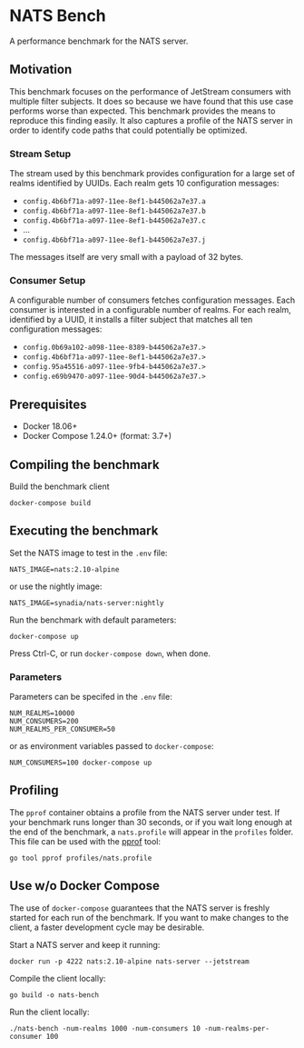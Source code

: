 # NATS Bench

A performance benchmark for the NATS server.

## Motivation

This benchmark focuses on the performance of JetStream consumers with multiple filter subjects. It does so because we have found that this use case performs worse than expected. This benchmark provides the means to reproduce this finding easily. It also captures a profile of the NATS server in order to identify code paths that could potentially be optimized.

### Stream Setup

The stream used by this benchmark provides configuration for a large set of realms identified by UUIDs. Each realm gets 10 configuration messages:

- `config.4b6bf71a-a097-11ee-8ef1-b445062a7e37.a`
- `config.4b6bf71a-a097-11ee-8ef1-b445062a7e37.b`
- `config.4b6bf71a-a097-11ee-8ef1-b445062a7e37.c`
- ...
- `config.4b6bf71a-a097-11ee-8ef1-b445062a7e37.j`

The messages itself are very small with a payload of 32 bytes.

### Consumer Setup

A configurable number of consumers fetches configuration messages. Each consumer is interested in a configurable number of realms. For each realm, identified by a UUID, it installs a filter subject that matches all ten configuration messages:

- `config.0b69a102-a098-11ee-8389-b445062a7e37.>`
- `config.4b6bf71a-a097-11ee-8ef1-b445062a7e37.>`
- `config.95a45516-a097-11ee-9fb4-b445062a7e37.>`
- `config.e69b9470-a097-11ee-90d4-b445062a7e37.>`

## Prerequisites

- Docker 18.06+
- Docker Compose 1.24.0+ (format: 3.7+)

## Compiling the benchmark

Build the benchmark client

```shell
docker-compose build
```

## Executing the benchmark

Set the NATS image to test in the `.env` file:

```shell
NATS_IMAGE=nats:2.10-alpine
```

or use the nightly image:

```shell
NATS_IMAGE=synadia/nats-server:nightly
```

Run the benchmark with default parameters:

```shell
docker-compose up
```

Press Ctrl-C, or run `docker-compose down`, when done.

### Parameters

Parameters can be specifed in the `.env` file:

```shell
NUM_REALMS=10000
NUM_CONSUMERS=200
NUM_REALMS_PER_CONSUMER=50
```

or as environment variables passed to `docker-compose`:

```shell
NUM_CONSUMERS=100 docker-compose up
```

## Profiling

The `pprof` container obtains a profile from the NATS server under test.
If your benchmark runs longer than 30 seconds, or if you wait long enough
at the end of the benchmark, a `nats.profile` will appear in the `profiles`
folder. This file can be used with the [pprof](https://pkg.go.dev/net/http/pprof)
tool:

```shell
go tool pprof profiles/nats.profile
```

## Use w/o Docker Compose

The use of `docker-compose` guarantees that the NATS server is freshly started for each run of the benchmark. If you want to make changes to the client, a faster development cycle may be desirable.

Start a NATS server and keep it running:

```shell
docker run -p 4222 nats:2.10-alpine nats-server --jetstream
```

Compile the client locally:

```shell
go build -o nats-bench
```

Run the client locally:

```shell
./nats-bench -num-realms 1000 -num-consumers 10 -num-realms-per-consumer 100
```
